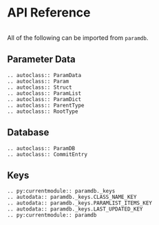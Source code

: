 # API Reference

```{py:currentmodule} paramdb

```

All of the following can be imported from `paramdb`.

## Parameter Data

```{eval-rst}
.. autoclass:: ParamData
.. autoclass:: Param
.. autoclass:: Struct
.. autoclass:: ParamList
.. autoclass:: ParamDict
.. autoclass:: ParentType
.. autoclass:: RootType
```

## Database

```{eval-rst}
.. autoclass:: ParamDB
.. autoclass:: CommitEntry
```

## Keys

```{eval-rst}
.. py:currentmodule:: paramdb._keys
.. autodata:: paramdb._keys.CLASS_NAME_KEY
.. autodata:: paramdb._keys.PARAMLIST_ITEMS_KEY
.. autodata:: paramdb._keys.LAST_UPDATED_KEY
.. py:currentmodule:: paramdb
```
